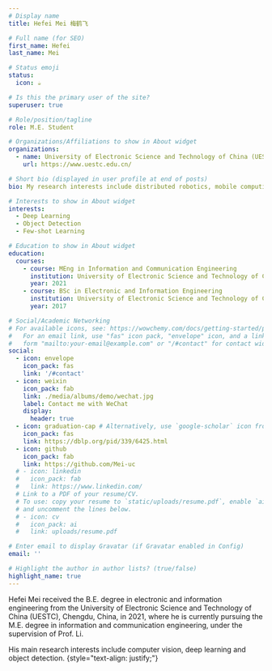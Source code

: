 ```yaml
---
# Display name
title: Hefei Mei 梅鹤飞

# Full name (for SEO)
first_name: Hefei
last_name: Mei

# Status emoji
status:
  icon: ☕️

# Is this the primary user of the site?
superuser: true

# Role/position/tagline
role: M.E. Student

# Organizations/Affiliations to show in About widget
organizations:
  - name: University of Electronic Science and Technology of China (UESTC)
    url: https://www.uestc.edu.cn/

# Short bio (displayed in user profile at end of posts)
bio: My research interests include distributed robotics, mobile computing and programmable matter.

# Interests to show in About widget
interests:
  - Deep Learning
  - Object Detection
  - Few-shot Learning

# Education to show in About widget
education:
  courses:
    - course: MEng in Information and Communication Engineering
      institution: University of Electronic Science and Technology of China
      year: 2021
    - course: BSc in Electronic and Information Engineering
      institution: University of Electronic Science and Technology of China
      year: 2017

# Social/Academic Networking
# For available icons, see: https://wowchemy.com/docs/getting-started/page-builder/#icons
#   For an email link, use "fas" icon pack, "envelope" icon, and a link in the
#   form "mailto:your-email@example.com" or "/#contact" for contact widget.
social:
  - icon: envelope
    icon_pack: fas
    link: '/#contact'
  - icon: weixin
    icon_pack: fab
    link: ./media/albums/demo/wechat.jpg
    label: Contact me with WeChat
    display:
      header: true
  - icon: graduation-cap # Alternatively, use `google-scholar` icon from `ai` icon pack
    icon_pack: fas
    link: https://dblp.org/pid/339/6425.html
  - icon: github
    icon_pack: fab
    link: https://github.com/Mei-uc
  # - icon: linkedin
  #   icon_pack: fab
  #   link: https://www.linkedin.com/
  # Link to a PDF of your resume/CV.
  # To use: copy your resume to `static/uploads/resume.pdf`, enable `ai` icons in `params.yaml`,
  # and uncomment the lines below.
  # - icon: cv
  #   icon_pack: ai
  #   link: uploads/resume.pdf

# Enter email to display Gravatar (if Gravatar enabled in Config)
email: ''

# Highlight the author in author lists? (true/false)
highlight_name: true
---
```


Hefei Mei received the B.E. degree in electronic and information engineering from the University of Electronic Science and Technology of China (UESTC), Chengdu, China, in 2021, where he is currently pursuing the M.E. degree in information and communication engineering, under the supervision of Prof. Li.

His main research interests include computer vision, deep learning and object detection.
{style="text-align: justify;"}
